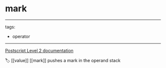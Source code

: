 # mark

---
tags:

- operator

---

[Postscript Level 2 documentation](https://hepunx.rl.ac.uk/~adye/psdocs/ref/PSL2m.html#mark)

🏷️ [[value]] [[mark]]
pushes a mark in the operand stack
